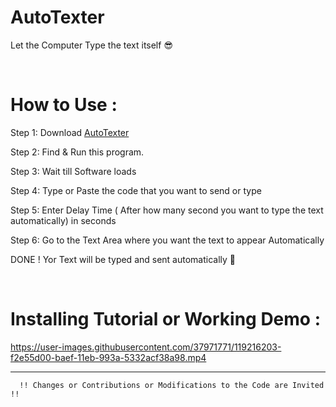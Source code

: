 # AutoTexter 
Let the Computer Type the text itself  :sunglasses: 

<br> 

How to Use : 
=============   
 


Step 1: Download <a href="https://github.com/shu6h4m/AutoTexter/raw/main/AutoTexter.exe"> AutoTexter </a>

Step 2: Find & Run this program.

Step 3: Wait till Software loads  

Step 4: Type or Paste the code that you want to send or type
 
Step 5: Enter Delay Time ( After how many second you want to type the text automatically) in seconds

Step 6: Go to the Text Area where you want the text to appear Automatically

DONE ! Yor Text will be typed and sent automatically :metal:

</br>

Installing Tutorial or Working Demo :
=============



https://user-images.githubusercontent.com/37971771/119216203-f2e55d00-baef-11eb-993a-5332acf38a98.mp4

<hr> 

      !! Changes or Contributions or Modifications to the Code are Invited !!
                              
